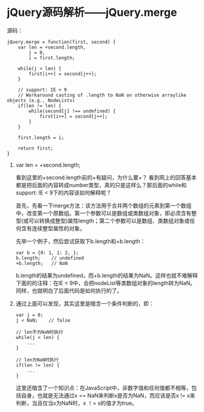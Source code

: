 # jQuery源码解析——jQuery.merge

源码：
```
jQuery.merge = function(first, second) {
    var len = +second.length,
        j = 0,
        i = first.length;

    while(j < len) {
        first[i++] = second[j++];
    }

    // support: IE < 9
    // Workaround casting of .length to NaN on otherwise arraylike objects (e.g., NodeLists)
    if(len != len) {
        while(second[j] !== undefined) {
            first[i++] = second[j++];
        }
    }

    first.length = i;

    return first;
}
```

1. var len = +second.length;

    看到这里的+second.length前的+有疑问，为什么要+？ 看到网上的回答基本都是把后面的内容转成number类型，真的只是这样么？那后面的while和support: IE < 9下的内容该如何解释呢？

    首先，先看一下merge方法：该方法用于合并两个数组的元素到第一个数组中，改变第一个原数组。第一个参数可以是数组或类数组对象，即必须含有整型(或可以转换成整型)属性length；第二个参数可以是数组、类数组对象或任何含有连续整型属性的对象。

    先举一个例子，然后尝试获取下b.length和+b.length：
    
    ```
    var b = {0: 1, 1: 2, };
    b.length;    // undefined
    +b.length;   // NaN
    ```
    b.length的结果为undefined，而+b.length的结果为NaN。这样也就不难解释下面的的注释：在IE < 9中，会把nodeList等类数组对象的length转为NaN。同样，也就明白了后面代码是如何执行的了。

2. 通过上面可以发现，其实这里是暗含一个条件判断的，即：

    ```
    var j = 0;
    j < NaN;    // false

    // len不为NaN时执行
    while(j < len) {
        ...
    }

    // len为NaN时执行
    if(len != len) {
        ...
    }
    ```
    这里还暗含了一个知识点：在JavaScript中，非数字值和任何值都不相等，包括自身，也就是无法通过x == NaN来判断x是否为NaN，而应该是否x != x来判断，当且仅当x为NaN时，x ！= x的值才为true。